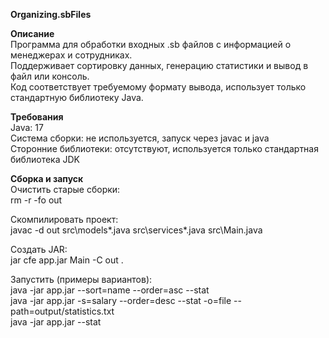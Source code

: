 **Organizing.sbFiles**  
  
**Описание**  
Программа для обработки входных .sb файлов с информацией о менеджерах и сотрудниках.  
Поддерживает сортировку данных, генерацию статистики и вывод в файл или консоль.  
Код соответствует требуемому формату вывода, использует только стандартную библиотеку Java.  
  
**Требования**  
Java: 17  
Система сборки: не используется, запуск через javac и java   
Сторонние библиотеки: отсутствуют, используется только стандартная библиотека JDK  
  
**Сборка и запуск**  
Очистить старые сборки:  
rm -r -fo out  
  
Скомпилировать проект:  
javac -d out src\models\*.java src\services\*.java src\Main.java  
  
Создать JAR:  
jar cfe app.jar Main -C out .  
  
Запустить (примеры вариантов):  
java -jar app.jar --sort=name --order=asc --stat  
java -jar app.jar -s=salary --order=desc --stat -o=file --path=output/statistics.txt  
java -jar app.jar --stat  
